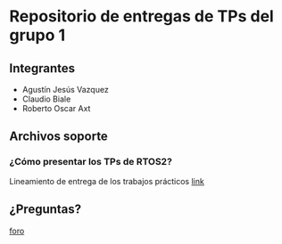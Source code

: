 # Repositorio de entregas de TPs del grupo 1

## Integrantes

- Agustín Jesús Vazquez
- Claudio Biale
- Roberto Oscar Axt

## Archivos soporte

### ¿Cómo presentar los TPs de RTOS2?

Lineamiento de entrega de los trabajos prácticos [link](https://docs.google.com/document/d/1pBKKIp1kStNfpR3qXb3PKdGLwSj35-tEFL51a0DGfAs/edit?usp=sharing)

## ¿Preguntas?

[foro](https://campusposgrado.fi.uba.ar/mod/forum/view.php?id=10780)
